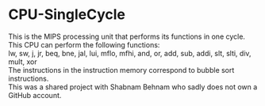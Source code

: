 # CPU-SingleCycle
This is the MIPS processing unit that performs its functions in one cycle. </br>
This CPU can perform the following functions:</br>
lw, sw, j, jr, beq, bne, jal, lui, mflo, mfhi, and, or, add, sub, addi, slt, slti, div, mult, xor</br>
The instructions in the instruction memory correspond to bubble sort instructions. </br>
This was a shared project with Shabnam Behnam who sadly does not own a GitHub account. </br>
